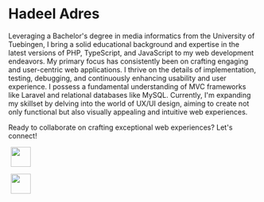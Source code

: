 # Hadeel Adres
Leveraging a Bachelor's degree in media informatics from the University of Tuebingen, I bring a solid educational background and expertise in the
latest versions of PHP, TypeScript, and JavaScript to my web development endeavors.
My primary focus has consistently been on crafting engaging and user-centric web applications. I thrive on the details of implementation,
testing, debugging, and continuously enhancing usability and user experience. I possess a fundamental understanding of MVC frameworks like Laravel and
relational databases like MySQL.
Currently, I'm expanding my skillset by delving into the world of UX/UI design, aiming to create not only functional but also visually appealing
and intuitive web experiences.

Ready to collaborate on crafting exceptional web experiences? Let's connect!
<!DOCTYPE html>
<html lang="de">
<head>
    <meta charset="UTF-8">
    <title>Email und LinkedIn Logos</title>
    <style>
        a {
            display: inline-block;
            margin: 0 5px;
        }
    </style>
</head>
<body>
<a href="mailto:adres.hadeel99@gmail.com"><img src="https://cdn1.iconfinder.com/data/icons/google-s-logo/150/Google_Icons-02-512.png" width="40" height="40"></a>

<a href="https://www.linkedin.com/in/hadeel-adres-8726bb191/"><img src="https://cdn2.iconfinder.com/data/icons/social-media-applications/64/social_media_applications_14-linkedin-64.png" width="40" height="40"></a>
</body>
